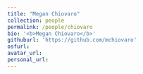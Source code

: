 ```yaml
---
title: "Megan Chiovaro"
collection: people
permalink: /people/chiovaro
bio: '<b>Megan Chiovaro</b>'
githuburl: 'https://github.com/mchiovaro'
osfurl:
avatar_url:
personal_url:
---
```

